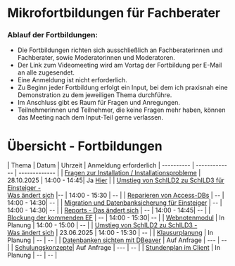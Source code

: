 # Mikrofortbildungen für Fachberater

### Ablauf der Fortbildungen:

+ Die Fortbildungen richten sich ausschließlich an Fachberaterinnen und Fachberater, sowie Moderatorinnen und Moderatoren. 
+ Der Link zum Videomeeting wird am Vortag der Fortbildung per E-Mail an alle zugesendet.
+ Eine Anmeldung ist nicht erforderlich.
+ Zu Beginn jeder Fortbildung erfolgt ein Input, bei dem ich praxisnah eine Demonstration zu dem jeweiligen Thema durchführe.
+ Im Anschluss gibt es Raum für Fragen und Anregungen.
+ Teilnehmerinnen und Teilnehmer, die keine Fragen mehr haben, können das Meeting nach dem Input-Teil gerne verlassen.


# Übersicht - Fortbildungen


| Thema   | Datum | Uhrzeit | Anmeldung erforderlich
| ---------- | ------------- | ------------- |
| [Fragen zur Installation / Installationsprobleme](./Installation/index.md) | 28.10.2025  | 14:00 - 14:45| Ja [Hier](https://melly.de/plan/TPNHRWJ63NRA) |
| [Umstieg von SchILD2 zu SchILD3 für Einsteiger - <br>Was ändert sich](./UmstiegSchild3/index.md)  |-- | 14:00 - 15:30 | -- |
| [Reparieren von Access-DBs](./ReparaturMDB/index.md) | --  | 14:00 - 14:30| -- |
| [Migration und Datenbanksicherung für Einsteiger](./MigrationSicherung/index.md) | --  | 14:00 - 14:30| -- |
| [Reports - Das ändert sich](./Reports/index.md) | --  | 14:00 - 14:45| -- |
| [Blockung der kommenden EF](./EFBlockung/index.md)  | --  | 14:00 - 15:30| -- |
| [Webnotenmodul](./Wenom/index.md)  | In Planung | 14:00 - 15:00 | -- |
| [Umstieg von SchILD2 zu SchILD3 - <br>Was ändert sich](./UmstiegSchild3/index.md)  | 23.06.2025 | 14:00 - 15:30 | -- |
| [Klausurplanung](./Klausurblockung/index.md)  |  In Planung  | -- | -- |
| [Datenbanken sichten mit DBeaver](./DBeaver/index.md) | Auf Anfrage | --- | -- |
| [Schulungskonzepte](./Schulungskonzept/index.md)| Auf Anfrage | --- | -- |
| [Stundenplan im Client](./Stundenplan/index.md) | In Planung   | -- | -- |

<!--| [Offene Austauschrunde](./Fragerunde/index.md)| --- | --- |-->
<!-- This content will not appear in the rendered Markdown -->













